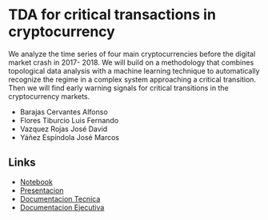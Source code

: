 # TDA for critical transactions in cryptocurrency

We analyze the time series of four main
cryptocurrencies before the digital market crash in 2017-
2018. We will build on a methodology that combines topological
data analysis with a machine learning technique to automatically
recognize the regime in a complex system approaching a critical
transition. Then we will find early warning signals for critical
transitions in the cryptocurrency markets.

- Barajas Cervantes Alfonso
- Flores Tiburcio Luis Fernando
- Vazquez Rojas José David 
- Yáñez Espíndola José Marcos

## Links
- [Notebook](https://github.com/myespindola/TDA-for-critical-transactions-in-cryptocurrency/blob/main/ProyectoMiner%C3%ADadeDatos.ipynb)
- [Presentacion](https://github.com/myespindola/TDA-for-critical-transactions-in-cryptocurrency/blob/main/Presentaci%C3%B3n%20final.pdf)
- [Documentacion Tecnica](https://github.com/myespindola/TDA-for-critical-transactions-in-cryptocurrency/blob/main/Documentaci%C3%B3n%20t%C3%A9cnica.pdf)
- [Documentacion Ejecutiva](https://github.com/myespindola/TDA-for-critical-transactions-in-cryptocurrency/blob/main/Documentaci%C3%B3n%20ejecutiva.pdf)
